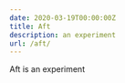 ```yaml
---
date: 2020-03-19T00:00:00Z
title: Aft
description: an experiment
url: /aft/
---
```


Aft is an experiment

<meta name="go-import" content="awans.org/aft git https://github.com/awans/aft">
